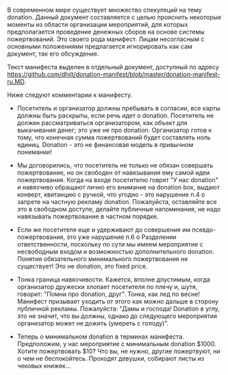 В современном мире существует множество спекуляций на тему donation. Данный документ составляется с целью прояснить некоторые моменты из области организации мероприятий, для которых предполагается проведение денежных сборов на основе системы пожертвований. Это своего рода манифест. Лицам несогласным с основными положениями предлагается игнорировать как сам документ, так его обсуждение.

Текст манифеста выделен в отдельный документ, доступный по адресу https://github.com/dhilt/donation-manifest/blob/master/donation-manifest-ru.MD.

Ниже следуют комментарии к манифесту.

 - Посетитель и организатор должны пребывать в согласии, все карты должны быть раскрыты, если речь идет о donation. Посетитель не должен рассматриваться организатором, как объект для выкачивания денег; это уже не про donation. Организатор готов к тому, что конечная сумма пожертвований будет составлять ноль единиц. Donation - это не финансовая модель в привычном понимании!

 - Мы договорились, что посетитель не только не обязан совершать пожертвование, но он свободен от навязывания ему самой идеи пожертвования. Когда на входе посетителю говрят "У нас donation" и навязчиво обращают лично его внимание на donation box, выдают конверт, квитанцию с ручкой, что угодно - это нарушение п.4 о запрете на частную рекламу donation. Пожалуйста, оставляйте все это в свободном доступе, делайте публичные напоминания, не надо навязывать пожертвование в частном порядке.

 - Если же посетителя еще и удерживают до совершения им псевдо-пожертвования, это уже нарушение п.6 о Разделении ответственности, поскольку по сути мы имеем мероприятие с несвободным входом и возможностью дополнительного donation. Понятия обязательного минимального пожертвования не существует! Это не donation, это fixed price.

 - Тонка граница навязчивости. Кажется, вполне дпустимым, когда организатор дружески хлопает посетителя по плечу и, шутя, говорит: "Помни про donation, друг". Тонка, как лед по весне! Манифест призывает уходить от этого как можно дальше в сторону публичной рекламы. Пожалуйста: "Дамы и господа! Donation в углу, это не значит, что вы должны, однако до следующего мероприятия организатор может не дожить (умереть с голоду)".

 - Теперь о минимальном donation в терминах манифеста. Предположим, у нас мероприятие с минимальным donation $1000. Хотите пожертвовать $10? Что вы, не нужно, другие пожертвуют, ни о чем не беспокойтесь. Проходят девушки, собирают листы из чековых книжек...
